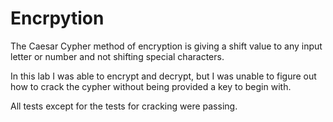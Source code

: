 # Encrpytion

The Caesar Cypher method of encryption is giving a shift value to any input letter or number and not shifting special characters. 

In this lab I was able to encrypt and decrypt, but I was unable to figure out how to crack the cypher without being provided a key to begin with. 

All tests except for the tests for cracking were passing.